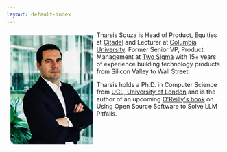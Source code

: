 ```yaml
---
layout: default-index
---
```

<img style="width=305px;height=445px;float:left;padding:9px;"
src="/image/Tharsis.png" alt="profile picture" width="192" height="256">

Tharsis Souza is Head of Product, Equities at [Citadel](https://www.citadel.com/) and Lecturer at [Columbia University](https://www.columbia.edu/). Former Senior VP, Product Management at [Two Sigma](https://www.twosigma.com) with 15+ years of experience building technology products from Silicon Valley to Wall Street.

Tharsis holds a Ph.D. in Computer Science from [UCL, University of London](https://www.ucl.ac.uk/) and is the author of an upcoming [O'Reilly's book](https://www.tamingllms.com) on Using Open Source Software to Solve LLM Pitfalls.

